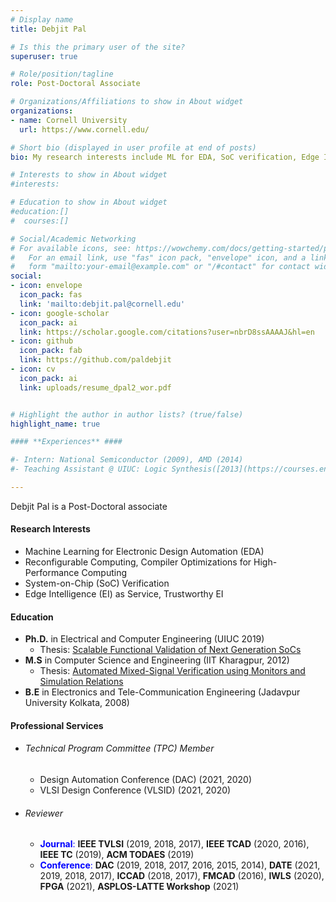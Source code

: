 ```yaml
---
# Display name
title: Debjit Pal

# Is this the primary user of the site?
superuser: true

# Role/position/tagline
role: Post-Doctoral Associate

# Organizations/Affiliations to show in About widget
organizations:
- name: Cornell University
  url: https://www.cornell.edu/

# Short bio (displayed in user profile at end of posts)
bio: My research interests include ML for EDA, SoC verification, Edge Intelligence as Service, and Compiler Optimizations for Reconfigurable and High-Performance Computing.

# Interests to show in About widget
#interests:

# Education to show in About widget
#education:[]
#  courses:[]

# Social/Academic Networking
# For available icons, see: https://wowchemy.com/docs/getting-started/page-builder/#icons
#   For an email link, use "fas" icon pack, "envelope" icon, and a link in the
#   form "mailto:your-email@example.com" or "/#contact" for contact widget.
social:
- icon: envelope
  icon_pack: fas
  link: 'mailto:debjit.pal@cornell.edu'
- icon: google-scholar
  icon_pack: ai
  link: https://scholar.google.com/citations?user=nbrD8ssAAAAJ&hl=en
- icon: github
  icon_pack: fab
  link: https://github.com/paldebjit
- icon: cv
  icon_pack: ai
  link: uploads/resume_dpal2_wor.pdf


# Highlight the author in author lists? (true/false)
highlight_name: true

#### **Experiences** ####

#- Intern: National Semiconductor (2009), AMD (2014)
#- Teaching Assistant @ UIUC: Logic Synthesis([2013](https://courses.engr.illinois.edu/ece462/fa2013/), [2015](https://courses.engr.illinois.edu/ece462/fa2015/)), Computer Organization and Design ([2015](https://courses.engr.illinois.edu/ece411/sp2015/)), Digital System Laboratory (2016), Computer Systems and Programming (2016)

---
```


Debjit Pal is a Post-Doctoral associate


#### **Research Interests** ####
- Machine Learning for Electronic Design Automation (EDA)
- Reconfigurable Computing, Compiler Optimizations for High-Performance Computing
- System-on-Chip (SoC) Verification
- Edge Intelligence (EI) as Service, Trustworthy EI


#### **Education** ####
- **Ph.D.** in Electrical and Computer Engineering (UIUC 2019)
    - Thesis: <a href="uploads/doctoral_dissertation_dpal2.pdf" target="_blank">Scalable Functional Validation of Next Generation SoCs</a>
- **M.S** in Computer Science and Engineering (IIT Kharagpur, 2012)
    - Thesis: <a href="uploads/master_dissertation_dpal2.pdf" target="_blank">Automated Mixed-Signal Verification using Monitors and Simulation Relations</a>
- **B.E** in Electronics and Tele-Communication Engineering (Jadavpur University Kolkata, 2008)

#### **Professional Services** ####

- ###### Technical Program Committee (TPC) Member
    - Design Automation Conference (DAC) (2021, 2020)
    - VLSI Design Conference (VLSID) (2021, 2020)
- ###### Reviewer
    - <span style="color:blue">**Journal**:</span> **IEEE TVLSI** (2019, 2018, 2017), **IEEE TCAD** (2020, 2016), **IEEE TC** (2019), **ACM TODAES** (2019)
    - <span style="color:blue">**Conference**:</span> **DAC** (2019, 2018, 2017, 2016, 2015, 2014), **DATE** (2021, 2019, 2018, 2017), **ICCAD** (2018, 2017), **FMCAD** (2016), **IWLS** (2020), **FPGA** (2021), **ASPLOS-LATTE Workshop** (2021) 
